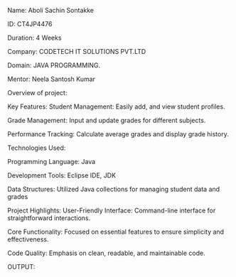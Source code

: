 Name: Aboli Sachin Sontakke

ID: CT4JP4476

Duration: 4 Weeks

Company: CODETECH IT SOLUTIONS PVT.LTD

Domain: JAVA PROGRAMMING.

Mentor: Neela Santosh Kumar

Overview of project:

Key Features:
Student Management: Easily add, and view student profiles.

Grade Management: Input and update grades for different subjects.

Performance Tracking: Calculate average grades and display grade history.

Technologies Used:

Programming Language: Java

Development Tools: Eclipse IDE, JDK

Data Structures: Utilized Java collections for managing student data and grades

Project Highlights:
User-Friendly Interface: Command-line interface for straightforward interactions.

Core Functionality: Focused on essential features to ensure simplicity and effectiveness.

Code Quality: Emphasis on clean, readable, and maintainable code.

OUTPUT:
